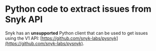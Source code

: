 # Python code to extract issues from Snyk API

Snyk has an **unsupported** Python client that can be used to get issues using the V1 API: [https://github.com/snyk-labs/pysnyk](https://github.com/snyk-labs/pysnyk).
